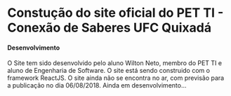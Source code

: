 # Constução do site oficial do PET TI - Conexão de Saberes UFC Quixadá

#### Desenvolvimento
O Site tem sido desenvolvido pelo aluno Wilton Neto, membro do PET TI e aluno de Engenharia de Software. O site está sendo construido com o framework ReactJS. O site ainda não se encontra no ar, com previsão para a publicação no dia 06/08/2018.
Ainda em desenvolvimento...
